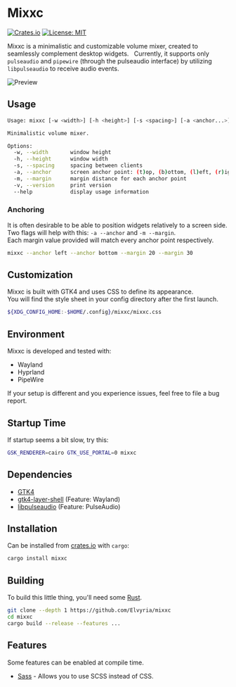 # Mixxc
[![Crates.io](https://img.shields.io/crates/v/mixxc?logo=rust)](https://crates.io/crates/mixxc)
[![License: MIT](https://img.shields.io/badge/License-MIT-yellow)](https://opensource.org/licenses/MIT)

Mixxc is a minimalistic and customizable volume mixer, created to seamlessly complement desktop widgets.  
Currently, it supports only `pulseaudio` and `pipewire` (through the pulseaudio interface) by utilizing `libpulseaudio` to receive audio events.

![Preview](https://user-images.githubusercontent.com/2061234/270078395-6454be21-aa09-4da2-8a07-3a3c9b41138f.png)

## Usage
```sh
Usage: mixxc [-w <width>] [-h <height>] [-s <spacing>] [-a <anchor...>] [-m <margin...>] [-v]

Minimalistic volume mixer.

Options:
  -w, --width       window height
  -h, --height      window width
  -s, --spacing     spacing between clients
  -a, --anchor      screen anchor point: (t)op, (b)ottom, (l)eft, (r)ight
  -m, --margin      margin distance for each anchor point
  -v, --version     print version
  --help            display usage information
```

### Anchoring
It is often desirable to be able to position widgets relatively to a screen side.  
Two flags will help with this: `-a --anchor` and `-m --margin`.  
Each margin value provided will match every anchor point respectively.  
```sh
mixxc --anchor left --anchor bottom --margin 20 --margin 30
```

## Customization
Mixxc is built with GTK4 and uses CSS to define its appearance.  
You will find the style sheet in your config directory after the first launch.
```sh
${XDG_CONFIG_HOME:-$HOME/.config}/mixxc/mixxc.css
```

## Environment
Mixxc is developed and tested with: 
* Wayland
* Hyprland
* PipeWire

If your setup is different and you experience issues, feel free to file a bug report.

## Startup Time
If startup seems a bit slow, try this:
```sh
GSK_RENDERER=cairo GTK_USE_PORTAL=0 mixxc
```

## Dependencies
* [GTK4](https://www.gtk.org/)
* [gtk4-layer-shell](https://github.com/wmww/gtk4-layer-shell) (Feature: Wayland)
* [libpulseaudio](https://www.freedesktop.org/wiki/Software/PulseAudio) (Feature: PulseAudio)

## Installation
Can be installed from [crates.io](https://crates.io/) with `cargo`:

```sh
cargo install mixxc
```

## Building
To build this little thing, you'll need some [Rust](https://www.rust-lang.org/).

```sh
git clone --depth 1 https://github.com/Elvyria/mixxc
cd mixxc
cargo build --release --features ...
```

## Features
Some features can be enabled at compile time.
* [Sass](https://sass-lang.com/) - Allows you to use SCSS instead of CSS.
